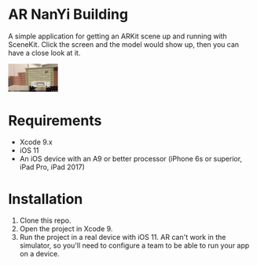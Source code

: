 # AR NanYi Building

A simple application for getting an ARKit scene up and running with SceneKit. Click the screen and the model would show up, then you can have a close look at it.

<img src="https://github.com/Zanbrachrissik/AR-NanYi/blob/master/NanYi.png" width="20%" height="20%">

# Requirements

- Xcode 9.x
- iOS 11
- An iOS device with an A9 or better processor (iPhone 6s or superior, iPad Pro, iPad 2017)

# Installation
1. Clone this repo.
2. Open the project in Xcode 9.
4. Run the project in a real device with iOS 11. AR can't work in the simulator, so you'll need to configure a team to be able to run your app on a device.
